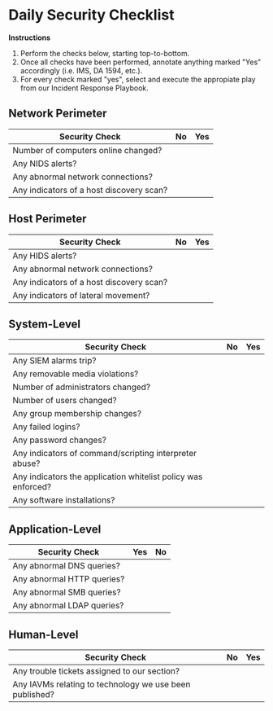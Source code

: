 # Daily Security Checklist
**Instructions**  
1. Perform the checks below, starting top-to-bottom. 
2. Once all checks have been performed, annotate anything marked "Yes" accordingly (i.e. IMS, DA 1594, etc.). 
3. For every check marked "yes", select and execute the appropiate play from our Incident Response Playbook.

## Network Perimeter
| Security Check | No | Yes |
| -------------- | --- | --- | 
| Number of computers online changed?
| Any NIDS alerts?
| Any abnormal network connections?
| Any indicators of a host discovery scan?

## Host Perimeter
| Security Check | No | Yes |
| -------------- | --- | --- |
| Any HIDS alerts?
| Any abnormal network connections?
| Any indicators of a host discovery scan?
| Any indicators of lateral movement?

## System-Level
| Security Check | No | Yes |
| -------------- | --- | --- | 
| Any SIEM alarms trip?
| Any removable media violations?
| Number of administrators changed? 
| Number of users changed?
| Any group membership changes?
| Any failed logins?
| Any password changes? 
| Any indicators of command/scripting interpreter abuse?
| Any indicators the application whitelist policy was enforced?
| Any software installations?

## Application-Level
| Security Check | Yes | No |
| -------------- | --- | --- 
| Any abnormal DNS queries?
| Any abnormal HTTP queries?
| Any abnormal SMB queries?
| Any abnormal LDAP queries?

## Human-Level
| Security Check | No | Yes |
| -------------- | --- | --- |
| Any trouble tickets assigned to our section?
| Any IAVMs relating to technology we use been published?
